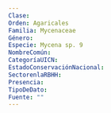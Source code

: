 ```yaml
---
Clase: 
Orden: Agaricales
Familia: Mycenaceae
Género: 
Especie: Mycena sp. 9
NombreComún: 
CategoríaUICN: 
EstadoConservaciónNacional: 
SectorenlaRBHH: 
Presencia: 
TipoDeDato: 
Fuente: ""
---
```


